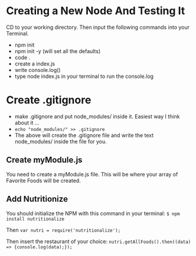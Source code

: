 # Creating a New Node And Testing It
CD to your working directory. Then input the following commands into your Terminal.

* npm init
* npm init -y (will set all the defaults)
* code .
* create a index.js
* write console.log()
* type node index.js in your terminal to run the console.log

# Create .gitignore
* make .gitignore and put node_modules/ inside it. Easiest way I think about it ...
* ``echo "node_modules/" >> .gitignore``
* The above will create the .gitignore file and write the text node_modules/ inside the file for you.

## Create myModule.js
You need to create a myModule.js file. This will be where your array of Favorite Foods will be created.

## Add Nutritionize
You should initialize the NPM with this command in your terminal:
``$ npm install nutritionalize``

Then
``var nutri = require('nutritionalize');``

Then insert the restaurant of your choice:
``nutri.getAllFoods().then((data) => {console.log(data);});``
